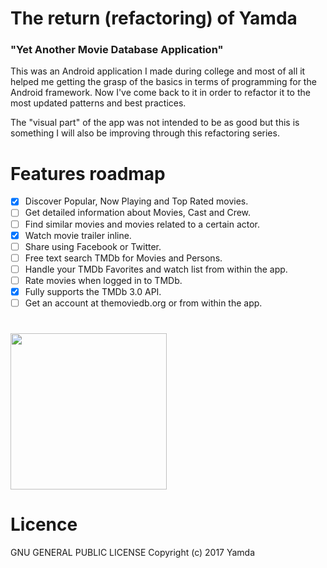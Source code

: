 # The return (refactoring) of Yamda

### "Yet Another Movie Database Application"

This was an Android application I made during college and most of all it helped me getting the grasp of the basics in terms of programming for the Android framework. Now I've come back to it in order to refactor it to the most updated patterns and best practices.

The "visual part" of the app was not intended to be as good but this is something I will also be improving through this refactoring series.

# Features roadmap

- [x] Discover Popular, Now Playing and Top Rated movies.
- [ ] Get detailed information about Movies, Cast and Crew.
- [ ] Find similar movies and movies related to a certain actor.
- [x] Watch movie trailer inline.
- [ ] Share using Facebook or Twitter.
- [ ] Free text search TMDb for Movies and Persons.
- [ ] Handle your TMDb Favorites and watch list from within the app.
- [ ] Rate movies when logged in to TMDb.
- [x] Fully supports the TMDb 3.0 API.
- [ ] Get an account at themoviedb.org or from within the app.

#
<img src="https://i.imgur.com/B8iNlj6.png" width="250">

# Licence

GNU GENERAL PUBLIC LICENSE
Copyright (c) 2017 Yamda
